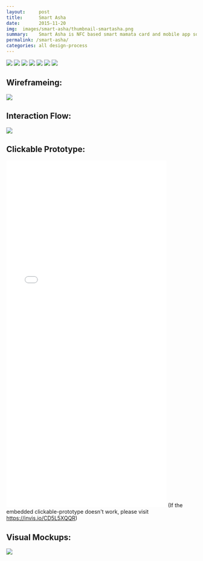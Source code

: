 ```yaml
---
layout:     post
title:      Smart Asha
date:       2015-11-20
img:  images/smart-asha/thumbnail-smartasha.png
summary:    Smart Asha is NFC based smart mamata card and mobile app solution to monitor child growth and nutrition. It tries to bridge the communication gap between the doctors and the pregnant women by empowering Asha to communicate better to the pregnant women about the developmental milestones in child growth.
permalink: /smart-asha/
categories: all design-process
---
```


<img src="/images/smart-asha/proces-board v4-03.png">
<img src="/images/smart-asha/proces-board v4-04.png">
<img src="/images/smart-asha/proces-board v4-05.png">
<img src="/images/smart-asha/proces-board v4-06.png">
<img src="/images/smart-asha/proces-board v4-07.png">
<img src="/images/smart-asha/proces-board v4-08.png">
<img src="/images/smart-asha/proces-board v4-09.png">

<h2>Wireframeing:</h2>
<img src="/images/smart-asha/5-wireframes & notification bar arranged-28.png">

<h2>Interaction Flow:</h2>
<img src="/images/smart-asha/workflow layout final-01.jpg">

<h2>Clickable Prototype:</h2>
<iframe width="424" height="916" src="//invis.io/CD5L5XQQR" frameborder="0" allowfullscreen></iframe>
(If the embedded clickable-prototype doesn't work, please visit <a href="https://invis.io/CD5L5XQQR">https://invis.io/CD5L5XQQR<a>)

<h2>Visual Mockups:</h2>
<img src="/images/smart-asha/ui.gif">

